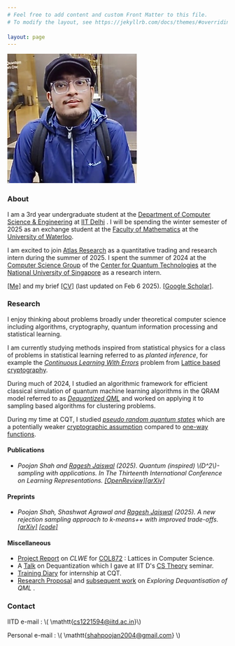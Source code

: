 ```yaml
---
# Feel free to add content and custom Front Matter to this file.
# To modify the layout, see https://jekyllrb.com/docs/themes/#overriding-theme-defaults

layout: page
---
```



<img style="float: center;" src="me.JPEG" class = "circular-frame" >



### About 


I am a 3rd year undergraduate student at the [Department of  Computer Science & Engineering](https://www.cse.iitd.ac.in/) at [IIT Delhi](https://home.iitd.ac.in/) .  I will be spending the winter semester of 2025 as an exchange student at the [Faculty of Mathematics](https://uwaterloo.ca/math/) at the [University of Waterloo](https://uwaterloo.ca/). 

I am excited to join [Atlas Research](https://www.linkedin.com/company/atlas-research-ai/posts/?feedView=all) as a quantitative trading and research intern during the summer of 2025. I spent the summer of 2024  at the [Computer Science Group](https://www.quantumlah.org/research/group/Rahul-Jain) of the [Center for Quantum Technologies](https://www.quantumlah.org/) at the [National University of Singapore](https://nus.edu.sg/) as a research intern.


[[Me]](me.JPEG) and my brief [[CV]](https://drive.google.com/file/d/148U38niU05YE_U1oDqrKn0I8wXLGgbxG/view?usp=sharing) (last updated on Feb 6 2025).  [[Google Scholar]](https://scholar.google.ca/citations?hl=en&view_op=list_works&gmla=AOv-ny_OFkMHrWUMPNHQCyvv05avR8LXUHY6vYYfLZpDepuWzLy1DVgpFu_KIZzge24Ap-uclYsDnkziNSYbtu0dH-nr&user=uedBN20AAAAJ). 

### Research

I enjoy thinking about problems broadly under theoretical computer science including algorithms, cryptography, quantum information processing and  statistical learning. 

I am currently studying methods inspired from statistical physics for a  class of problems in statistical learning referred to as _planted inference_, for example  the [_Continuous Learning With Errors_](https://arxiv.org/abs/2005.09595) problem from [Lattice based cryptography](https://en.wikipedia.org/wiki/Lattice-based_cryptography). 

During much of 2024, I studied an algorithmic framework for efficient classical simulation of quantum machine learning algorithms in the QRAM model referred to as [_Dequantized QML_](https://ewintang.com/assets/tang_thesis.pdf) and worked on applying it to sampling based algorithms for clustering problems.

 During my time at CQT, I studied [_pseudo random quantum states_](https://arxiv.org/abs/2112.10020) which are a  potentially weaker [cryptographic assumption](https://en.wikipedia.org/wiki/Computational_hardness_assumption) compared to [one-way functions](https://en.wikipedia.org/wiki/One-way_function).  



#### Publications

-  _Poojan Shah and [Ragesh Jaiswal](https://www.cse.iitd.ac.in/~rjaiswal/) (2025). Quantum (inspired) \\(D^2\\)-sampling with applications. In The Thirteenth
International Conference on Learning Representations. [[OpenReview]](https://openreview.net/forum?id=tDIL7UXmSS)[[arXiv]](https://arxiv.org/abs/2405.13351)_


#### Preprints

- _Poojan Shah, Shashwat Agrawal and [Ragesh Jaiswal](https://www.cse.iitd.ac.in/~rjaiswal/) (2025). A new rejection sampling approach to k-means++ with
improved trade-offs. [[arXiv]](https://arxiv.org/abs/2502.02085) [[code]](https://rskmeanspp.readthedocs.io/en/latest/)_

#### Miscellaneous

- [Project Report](https://drive.google.com/file/d/1sAMgy_b85TmKmn6PrFv3pYO3LL50Jl6t/view?usp=sharing) on _CLWE_ for [COL872](https://sites.google.com/view/rajendrak/home/col872-lattices-in-computer-science) : Lattices in Computer Science. 
- A [Talk](https://drive.google.com/file/d/10hbt5_6Pd_qbcC5O_FxOspqenUsylO2V/view?usp=sharing) on Dequantization which I gave at IIT D's [CS Theory](https://cstheory.iitd.ac.in/index.html) seminar. 
- [Training Diary](https://drive.google.com/file/d/172Y9i1EXFuj7_xUx312oYL4hXghbKaMp/view) for internship at CQT. 
- [Research Proposal](https://drive.google.com/file/d/1Tv6BSx-AccOXlK7cKLiOE22D6t3l7Z-M/view?usp=sharing) and [subsequent work](https://drive.google.com/file/d/1tlcvpPDR4P1Kk0BI8ktx4NAZ7K8qCX65/view?usp=sharing) on _Exploring Dequantisation of QML_ .

### Contact 

IITD e-mail : \\(  \mathtt{cs1221594@iitd.ac.in}\\) 

Personal e-mail : \\( \mathtt{shahpoojan2004@gmail.com} \\) 